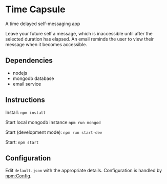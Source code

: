 # Time Capsule
A time delayed self-messaging app

Leave your future self a message, which is inaccessible until after the selected duration has elapsed. An email reminds the user to view their message when it becomes accessible.

## Dependencies
- nodejs
- mongodb database
- email service

## Instructions

Install: `npm install`

Start local mongodb instance `npm run mongod`

Start (development mode): `npm run start-dev`

Start: `npm start`

## Configuration

Edit `default.json` with the appropriate details. Configuration is handled by [npm:Config](https://www.npmjs.com/package/config).